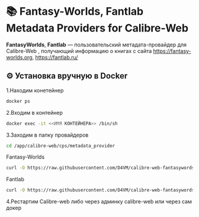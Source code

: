 # 📚 Fantasy-Worlds, Fantlab Metadata Providers for Calibre-Web

**FantasyWorlds**, **Fantlab** — пользовательский метадата-провайдер для Calibre-Web , получающий информацию о книгах с сайта https://fantasy-worlds.org, https://fantlab.ru/



## ⚙️ Установка вручную в Docker 
1.Находим конетейнер
```bash
docker ps
```

2.Входим в контейнер
```bash
docker exec -it <<ИМЯ КОНТЕЙНЕРА>> /bin/sh
```

3.Заходим в папку провайдеров
```bash
cd /app/calibre-web/cps/metadata_provider
```

Fantasy-Worlds
```bash
curl -O https://raw.githubusercontent.com/D4VM/calibre-web-fantasywords-fantlab-metadata-provider/refs/heads/main/fantasyworlds.py
```

Fantlab
```bash
curl -O https://raw.githubusercontent.com/D4VM/calibre-web-fantasywords-fantlab-metadata-provider/refs/heads/main/fantlab.py
```

4.Рестартим Calibre-web либо через админку calibre-web или через сам докер
